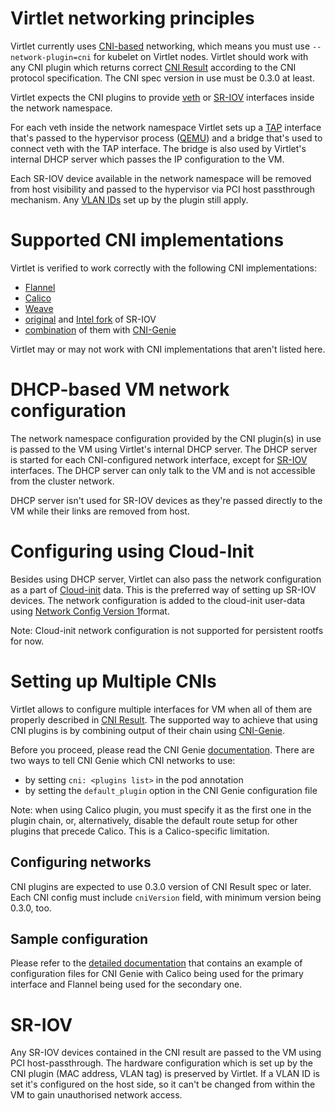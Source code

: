 # Virtlet networking principles

Virtlet currently uses [CNI-based](https://github.com/containernetworking/cni)
networking, which means you must use `--network-plugin=cni` for kubelet on
Virtlet nodes.  Virtlet should work with any CNI plugin which returns correct
[CNI Result](https://github.com/containernetworking/cni/blob/spec-v0.3.1/SPEC.md#result)
according to the CNI protocol specification.  The CNI spec version in use must
be 0.3.0 at least.

Virtlet expects the CNI plugins to provide
[veth](http://man7.org/linux/man-pages/man4/veth.4.html) or
[SR-IOV](https://en.wikipedia.org/wiki/Single-root_input/output_virtualization)
interfaces inside the network namespace.

For each veth inside the network namespace Virtlet sets up
a [TAP](https://en.wikipedia.org/wiki/TUN/TAP) interface that's passed to the
hypervisor process ([QEMU](https://www.qemu.org)) and a bridge that's used to
connect veth with the TAP interface.  The bridge is also used by Virtlet's
internal DHCP server which passes the IP configuration to the VM.

Each SR-IOV device available in the network namespace will be removed from host
visibility and passed to the hypervisor via PCI host passthrough mechanism.
Any [VLAN IDs](https://en.wikipedia.org/wiki/Virtual_LAN) set up by the plugin
still apply.

# Supported CNI implementations

Virtlet is verified to work correctly with the following CNI implementations:

* [Flannel](https://github.com/coreos/flannel)
* [Calico](https://github.com/projectcalico/cni-plugin)
* [Weave](https://github.com/weaveworks/weave)
* [original](https://github.com/hustcat/sriov-cni) and [Intel fork](https://github.com/intel/sriov-cni) of SR-IOV
* [combination](#multi-cni) of them with [CNI-Genie](https://github.com/Huawei-PaaS/CNI-Genie)

Virtlet may or may not work with CNI implementations that aren't listed here.

# DHCP-based VM network configuration

The network namespace configuration provided by the CNI plugin(s) in use is
passed to the VM using Virtlet's internal DHCP server.  The DHCP server is
started for each CNI-configured network interface, except for [SR-IOV](#sr-iov)
interfaces.  The DHCP server can only talk to the VM and is not accessible
from the cluster network.

DHCP server isn't used for SR-IOV devices as they're passed directly to the VM
while their links are removed from host.

# Configuring using Cloud-Init

Besides using DHCP server, Virtlet can also pass the network configuration as
a part of [Cloud-init](./cloud-init.md) data.  This is the preferred way of
setting up SR-IOV devices.  The network configuration is added to the
cloud-init user-data using
[Network Config Version 1](https://cloudinit.readthedocs.io/en/latest/topics/network-config-format-v1.html)format.

Note: Cloud-init network configuration is not supported for persistent rootfs
for now.

# <a name="multi-cni"></a> Setting up Multiple CNIs

Virtlet allows to configure multiple interfaces for VM when all of them are
properly described in
[CNI Result](https://github.com/containernetworking/cni/blob/spec-v0.3.1/SPEC.md#result).
The supported way to achieve that using CNI plugins is by combining
output of their chain using [CNI-Genie](https://github.com/Huawei-PaaS/CNI-Genie).

Before you proceed, please read the CNI Genie [documentation](https://github.com/Huawei-PaaS/CNI-Genie/blob/master/docs/CNIGenieFeatureSet.md).
There are two ways to tell CNI Genie which CNI networks to use:

* by setting `cni: <plugins list>` in the pod annotation
* by setting the `default_plugin` option in the CNI Genie configuration file

Note: when using Calico plugin, you must specify it as the first one in the
plugin chain, or, alternatively, disable the default route setup for other
plugins that precede Calico.  This is a Calico-specific limitation.

## Configuring networks

CNI plugins are expected to use 0.3.0 version of CNI Result spec or later.
Each CNI config must include `cniVersion` field, with minimum version being
0.3.0, too.

## Sample configuration

Please refer to the [detailed documentation](https://github.com/Equinix-Metal/virtlet/blob/master/docs/docs/reference/networking.md#-setting-up-multiple-cnis)
that contains an example of configuration files for CNI Genie with Calico being used for
the primary interface and Flannel being used for the secondary one.

# SR-IOV

Any SR-IOV devices contained in the CNI result are passed to the VM using PCI
host-passthrough.  The hardware configuration which is set up by the CNI plugin
(MAC address, VLAN tag) is preserved by Virtlet.  If a VLAN ID is set it's
configured on the host side, so it can't be changed from within the VM to gain
unauthorised network access.
